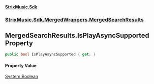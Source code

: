 #### [StrixMusic.Sdk](./index.md 'index')
### [StrixMusic.Sdk.MergedWrappers](./StrixMusic-Sdk-MergedWrappers.md 'StrixMusic.Sdk.MergedWrappers').[MergedSearchResults](./StrixMusic-Sdk-MergedWrappers-MergedSearchResults.md 'StrixMusic.Sdk.MergedWrappers.MergedSearchResults')
## MergedSearchResults.IsPlayAsyncSupported Property
```csharp
public bool IsPlayAsyncSupported { get; }
```
#### Property Value
[System.Boolean](https://docs.microsoft.com/en-us/dotnet/api/System.Boolean 'System.Boolean')  
